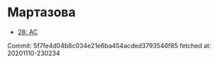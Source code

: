 # Мартазова
- [28: AC](28.md)

Commit: 5f7fe4d04b8c034e21e6ba454acded3793546f85
 fetched at: 20201110-230234
